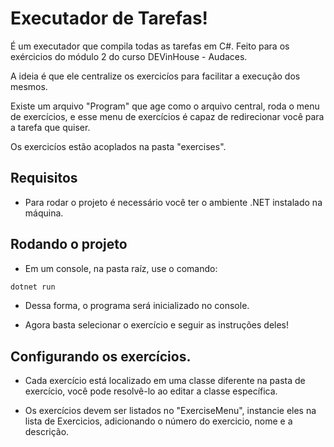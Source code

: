 # Executador de Tarefas!

É um executador que compila todas as tarefas em C#. Feito para os exércicios do módulo 2 do curso DEVinHouse - Audaces.

A ideia é que ele centralize os exercicíos para facilitar a execução dos mesmos.

Existe um arquivo "Program" que age como o arquivo central, roda o menu de exercícios, e esse menu de exercícios é capaz de redirecionar você para a tarefa que quiser.

Os exercicíos estão acoplados na pasta "exercises".

## Requisitos

- Para rodar o projeto é necessário você ter o ambiente .NET instalado na máquina.

## Rodando o projeto

- Em um console, na pasta raíz, use o comando:

```bash
dotnet run
```

- Dessa forma, o programa será inicializado no console.

- Agora basta selecionar o exercício e seguir as instruções deles!

## Configurando os exercícios.

- Cada exercício está localizado em uma classe diferente na pasta de exercício, você pode resolvê-lo ao editar a classe específica.

- Os exercícios devem ser listados no "ExerciseMenu", instancie eles na lista de Exercicios, adicionando o número do exercicio, nome e a descrição.
